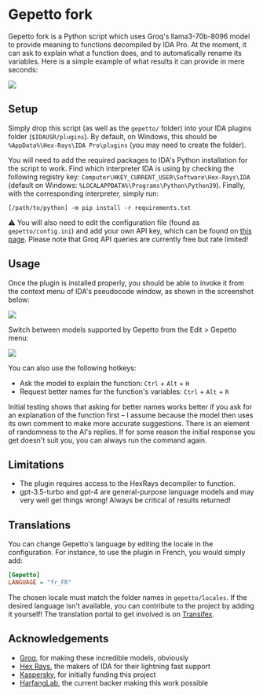 # Gepetto fork

Gepetto fork is a Python script which uses Groq's llama3-70b-8096 model to provide meaning to functions decompiled
by IDA Pro. At the moment, it can ask to explain what a function does, and to automatically rename its 
variables. Here is a simple example of what results it can provide in mere seconds:

![](https://github.com/JusticeRage/Gepetto/blob/main/readme/comparison.png?raw=true)

## Setup

Simply drop this script (as well as the `gepetto/` folder) into your IDA plugins folder (`$IDAUSR/plugins`). 
By default, on Windows, this should be `%AppData%\Hex-Rays\IDA Pro\plugins` (you may need to create the folder).

You will need to add the required packages to IDA's Python installation for the script to work.
Find which interpreter IDA is using by checking the following registry key: 
`Computer\HKEY_CURRENT_USER\Software\Hex-Rays\IDA` (default on Windows: `%LOCALAPPDATA%\Programs\Python\Python39`).
Finally, with the corresponding interpreter, simply run: 

```
[/path/to/python] -m pip install -r requirements.txt
```

⚠️ You will also need to edit the configuration file (found as `gepetto/config.ini`) and add your own API key, which 
can be found on [this page](https://beta.openai.com/account/api-keys).
Please note that Groq API queries are currently free but rate limited!

## Usage

Once the plugin is installed properly, you should be able to invoke it from the context menu of IDA's pseudocode window,
as shown in the screenshot below:

![](https://github.com/JusticeRage/Gepetto/blob/main/readme/usage.png?raw=true)

Switch between models supported by Gepetto from the Edit > Gepetto menu:

![](https://github.com/JusticeRage/Gepetto/blob/main/readme/select_model.png?raw=true)

You can also use the following hotkeys:

- Ask the model to explain the function: `Ctrl` + `Alt` + `H`
- Request better names for the function's variables: `Ctrl` + `Alt` + `R`

Initial testing shows that asking for better names works better if you ask for an explanation of the function first – I
assume because the model then uses its own comment to make more accurate suggestions.
There is an element of randomness to the AI's replies. If for some reason the initial response you get doesn't suit you,
you can always run the command again.

## Limitations

- The plugin requires access to the HexRays decompiler to function.
- gpt-3.5-turbo and gpt-4 are general-purpose language models and may very well get things wrong! Always be critical of 
results returned!

## Translations

You can change Gepetto's language by editing the locale in the configuration. For instance, to use the plugin
in French, you would simply add:

```ini
[Gepetto]
LANGUAGE = "fr_FR"
```
The chosen locale must match the folder names in `gepetto/locales`. If the desired language isn't available,
you can contribute to the project by adding it yourself! The translation portal to get involved is on 
[Transifex](https://app.transifex.com/gepetto/).

## Acknowledgements

- [Groq](https://openai.com), for making these incredible models, obviously
- [Hex Rays](https://hex-rays.com/), the makers of IDA for their lightning fast support
- [Kaspersky](https://kaspersky.com), for initially funding this project
- [HarfangLab](https://harfanglab.io/), the current backer making this work possible
